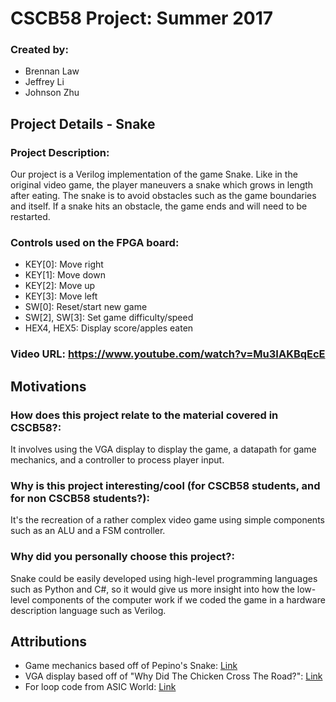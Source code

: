 # CSCB58 Project: Summer 2017
### Created by:
- Brennan Law
- Jeffrey Li
- Johnson Zhu

## Project Details - Snake
### Project Description:
Our project is a Verilog implementation of the game Snake. Like in the original video game, the player maneuvers a snake which grows in length after eating. The snake is to avoid obstacles such as the game boundaries and itself. If a snake hits an obstacle, the game ends and will need to be restarted.

### Controls used on the FPGA board:
- KEY[0]: Move right
- KEY[1]: Move down
- KEY[2]: Move up
- KEY[3]: Move left
- SW[0]: Reset/start new game
- SW[2], SW[3]: Set game difficulty/speed
- HEX4, HEX5: Display score/apples eaten

### Video URL: https://www.youtube.com/watch?v=Mu3IAKBqEcE

## Motivations
### How does this project relate to the material covered in CSCB58?:
It involves using the VGA display to display the game, a datapath for game mechanics, and a controller to process player input.

### Why is this project interesting/cool (for CSCB58 students, and for non CSCB58 students?):
It's the recreation of a rather complex video game using simple components such as an ALU and a FSM controller.

### Why did you personally choose this project?:
Snake could be easily developed using high-level programming languages such as Python and C#, so it would give us more insight into how the low-level components of the computer work if we coded the game in a hardware description language such as Verilog.

## Attributions
- Game mechanics based off of Pepino's Snake: [Link](https://github.com/Saanlima/Pepino/tree/master/Projects/Snake)
- VGA display based off of "Why Did The Chicken Cross The Road?": [Link](https://github.com/hughdingb58/b58project/blob/master/updated_part2.v)
- For loop code from ASIC World: [Link](http://www.asic-world.com/verilog/verilog_one_day2.html)
